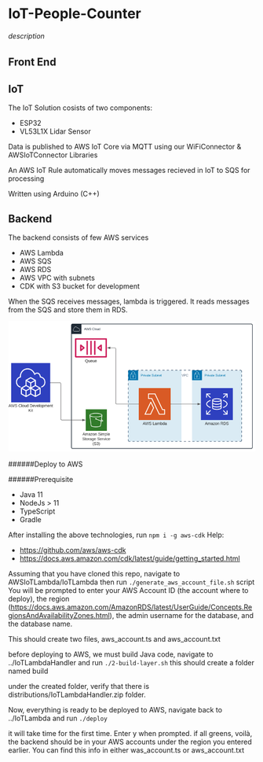 # IoT-People-Counter

###### description

## Front End

## IoT

The IoT Solution cosists of two components:
* ESP32
* VL53L1X Lidar Sensor

Data is published to AWS IoT Core via MQTT using our WiFiConnector & AWSIoTConnector Libraries

An AWS IoT Rule automatically moves messages recieved in IoT to SQS for processing

Written using Arduino (C++)

## Backend

The backend consists of few AWS services
* AWS Lambda
* AWS SQS
* AWS RDS
* AWS VPC with subnets
* CDK with S3 bucket for development

When the SQS receives messages, lambda is triggered. It reads messages from the SQS and 
store them in RDS.

![This is an image](images/backend.png)

######Deploy to AWS

######Prerequisite
* Java 11
* NodeJs > 11
* TypeScript
* Gradle

After installing the above technologies, run ``npm i -g aws-cdk``
Help:

* https://github.com/aws/aws-cdk
* https://docs.aws.amazon.com/cdk/latest/guide/getting_started.html

Assuming that you have cloned this repo, navigate to
AWSIoTLambda/IoTLambda then run ``./generate_aws_account_file.sh`` script
You will be prompted to enter your AWS Account ID (the account where to deploy),
 the region (https://docs.aws.amazon.com/AmazonRDS/latest/UserGuide/Concepts.RegionsAndAvailabilityZones.html),
the admin username for the database, and the database name.

This should create two files, aws_account.ts and aws_account.txt

before deploying to AWS, we must build Java code, navigate to ../IoTLambdaHandler and run ``./2-build-layer.sh``
this should create a folder named build

under the created folder, verify that there is distributions/IoTLambdaHandler.zip folder.

Now, everything is ready to be deployed to AWS, navigate back to ../IoTLambda and run
``./deploy``

it will take time for the first time. Enter y when prompted.
if all greens, voilà, the backend should be in your AWS accounts under the region
you entered earlier. You can find this info in either was_account.ts or aws_account.txt

